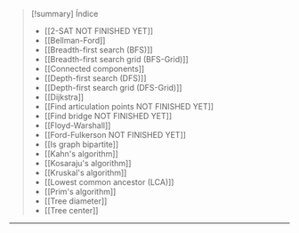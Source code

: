 > [!summary] Índice
> - [[2-SAT NOT FINISHED YET]]
> - [[Bellman-Ford]]
> - [[Breadth-first search (BFS)]]
> - [[Breadth-first search grid (BFS-Grid)]]
> - [[Connected components]]
> - [[Depth-first search (DFS)]]
> - [[Depth-first search grid (DFS-Grid)]]
> - [[Dijkstra]]
> - [[Find articulation points NOT FINISHED YET]]
> - [[Find bridge NOT FINISHED YET]]
> - [[Floyd-Warshall]]
> - [[Ford-Fulkerson NOT FINISHED YET]]
> - [[Is graph bipartite]]
> - [[Kahn's algorithm]]
> - [[Kosaraju's algorithm]]
> - [[Kruskal's algorithm]]
> - [[Lowest common ancestor (LCA)]]
> - [[Prim's algorithm]]
> - [[Tree diameter]]
> - [[Tree center]]

---